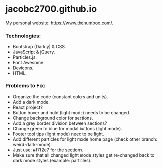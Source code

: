 # jacobc2700.github.io

My personal website: https://www.thehumboo.com/.

### Technologies:

- Bootstrap (Darkly) & CSS.
- JavaScript & jQuery.
- Particles.js.
- Font Awesome.
- Devicons.
- HTML.

### Problems to Fix:

- Organize the code (constant colors and units).
- Add a dark mode.
- React project?
- Button hover and hold (light mode) needs to be changed.
- Change background color for sections.
- Add a grey border division between sections?
- Change green to blue for modal buttons (light mode).
- Footer tool tips (light mode) need to be light.
- Add different particles for light mode home page (check other branch: weird-dark-mode).
- Just use: #f7f2e7 for the sections.
- Make sure that all changed light mode styles get re-changed back to dark mode styles (example: particles).
